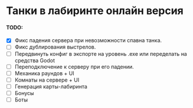 # Танки в лабиринте онлайн версия

#### TODO:
- [x] Фикс падения сервера при невозможности спавна танка.
- [ ] Фикс дублирования выстрелов.
- [ ] Передвинуть конфиг в экспорте на уровень .exe или переделать на средства Godot
- [ ] Переподключение к серверу при его падении.
- [ ] Механика раундов + UI
- [ ] Комнаты на сервере + UI
- [ ] Генерация карты-лабиринта
- [ ] Бонусы
- [ ] Боты
